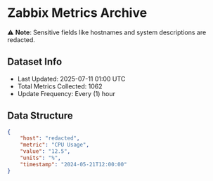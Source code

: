 # Zabbix Metrics Archive

⚠️ **Note**: Sensitive fields like hostnames and system descriptions are redacted.

## Dataset Info
- Last Updated: 2025-07-11 01:00 UTC
- Total Metrics Collected: 1062
- Update Frequency: Every (1) hour

## Data Structure
```json
{
    "host": "redacted",
    "metric": "CPU Usage",
    "value": "12.5",
    "units": "%",
    "timestamp": "2024-05-21T12:00:00"
}
```
